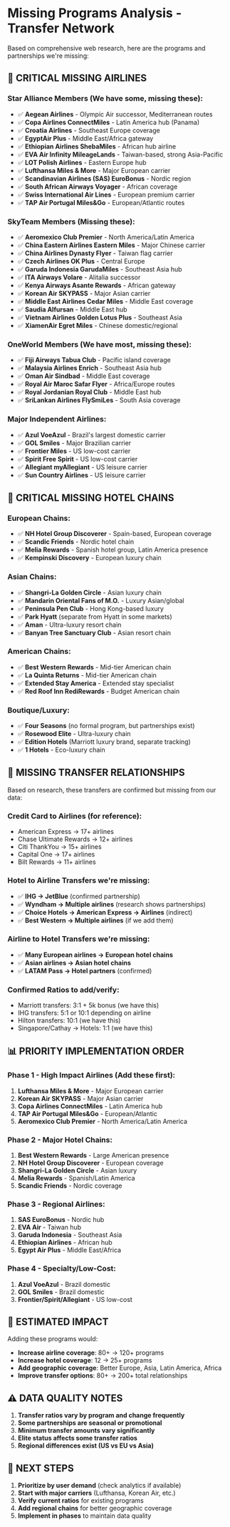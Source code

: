 # Missing Programs Analysis - Transfer Network

Based on comprehensive web research, here are the programs and partnerships we're missing:

## 🚨 **CRITICAL MISSING AIRLINES**

### **Star Alliance Members** (We have some, missing these):
- ✅ **Aegean Airlines** - Olympic Air successor, Mediterranean routes
- ✅ **Copa Airlines ConnectMiles** - Latin America hub (Panama)
- ✅ **Croatia Airlines** - Southeast Europe coverage
- ✅ **EgyptAir Plus** - Middle East/Africa gateway
- ✅ **Ethiopian Airlines ShebaMiles** - African hub airline
- ✅ **EVA Air Infinity MileageLands** - Taiwan-based, strong Asia-Pacific
- ✅ **LOT Polish Airlines** - Eastern Europe hub
- ✅ **Lufthansa Miles & More** - Major European carrier
- ✅ **Scandinavian Airlines (SAS) EuroBonus** - Nordic region
- ✅ **South African Airways Voyager** - African coverage
- ✅ **Swiss International Air Lines** - European premium carrier
- ✅ **TAP Air Portugal Miles&Go** - European/Atlantic routes

### **SkyTeam Members** (Missing these):
- ✅ **Aeromexico Club Premier** - North America/Latin America
- ✅ **China Eastern Airlines Eastern Miles** - Major Chinese carrier
- ✅ **China Airlines Dynasty Flyer** - Taiwan flag carrier
- ✅ **Czech Airlines OK Plus** - Central Europe
- ✅ **Garuda Indonesia GarudaMiles** - Southeast Asia hub
- ✅ **ITA Airways Volare** - Alitalia successor
- ✅ **Kenya Airways Asante Rewards** - African gateway
- ✅ **Korean Air SKYPASS** - Major Asian carrier
- ✅ **Middle East Airlines Cedar Miles** - Middle East coverage
- ✅ **Saudia Alfursan** - Middle East hub
- ✅ **Vietnam Airlines Golden Lotus Plus** - Southeast Asia
- ✅ **XiamenAir Egret Miles** - Chinese domestic/regional

### **OneWorld Members** (We have most, missing these):
- ✅ **Fiji Airways Tabua Club** - Pacific island coverage
- ✅ **Malaysia Airlines Enrich** - Southeast Asia hub
- ✅ **Oman Air Sindbad** - Middle East coverage
- ✅ **Royal Air Maroc Safar Flyer** - Africa/Europe routes
- ✅ **Royal Jordanian Royal Club** - Middle East hub
- ✅ **SriLankan Airlines FlySmiLes** - South Asia coverage

### **Major Independent Airlines**:
- ✅ **Azul VoeAzul** - Brazil's largest domestic carrier
- ✅ **GOL Smiles** - Major Brazilian carrier
- ✅ **Frontier Miles** - US low-cost carrier
- ✅ **Spirit Free Spirit** - US low-cost carrier
- ✅ **Allegiant myAllegiant** - US leisure carrier
- ✅ **Sun Country Airlines** - US leisure carrier

## 🏨 **CRITICAL MISSING HOTEL CHAINS**

### **European Chains**:
- ✅ **NH Hotel Group Discoverer** - Spain-based, European coverage
- ✅ **Scandic Friends** - Nordic hotel chain
- ✅ **Melia Rewards** - Spanish hotel group, Latin America presence
- ✅ **Kempinski Discovery** - European luxury chain

### **Asian Chains**:
- ✅ **Shangri-La Golden Circle** - Asian luxury chain
- ✅ **Mandarin Oriental Fans of M.O.** - Luxury Asian/global
- ✅ **Peninsula Pen Club** - Hong Kong-based luxury
- ✅ **Park Hyatt** (separate from Hyatt in some markets)
- ✅ **Aman** - Ultra-luxury resort chain
- ✅ **Banyan Tree Sanctuary Club** - Asian resort chain

### **American Chains**:
- ✅ **Best Western Rewards** - Mid-tier American chain
- ✅ **La Quinta Returns** - Mid-tier American chain
- ✅ **Extended Stay America** - Extended stay specialist
- ✅ **Red Roof Inn RediRewards** - Budget American chain

### **Boutique/Luxury**:
- ✅ **Four Seasons** (no formal program, but partnerships exist)
- ✅ **Rosewood Elite** - Ultra-luxury chain
- ✅ **Edition Hotels** (Marriott luxury brand, separate tracking)
- ✅ **1 Hotels** - Eco-luxury chain

## 🔗 **MISSING TRANSFER RELATIONSHIPS**

Based on research, these transfers are confirmed but missing from our data:

### **Credit Card to Airlines** (for reference):
- American Express → 17+ airlines
- Chase Ultimate Rewards → 12+ airlines  
- Citi ThankYou → 15+ airlines
- Capital One → 17+ airlines
- Bilt Rewards → 11+ airlines

### **Hotel to Airline Transfers** we're missing:
- ✅ **IHG → JetBlue** (confirmed partnership)
- ✅ **Wyndham → Multiple airlines** (research shows partnerships)
- ✅ **Choice Hotels → American Express → Airlines** (indirect)
- ✅ **Best Western → Multiple airlines** (if we add them)

### **Airline to Hotel Transfers** we're missing:
- ✅ **Many European airlines → European hotel chains**
- ✅ **Asian airlines → Asian hotel chains**
- ✅ **LATAM Pass → Hotel partners** (confirmed)

### **Confirmed Ratios** to add/verify:
- Marriott transfers: 3:1 + 5k bonus (we have this)
- IHG transfers: 5:1 or 10:1 depending on airline
- Hilton transfers: 10:1 (we have this)
- Singapore/Cathay → Hotels: 1:1 (we have this)

## 📊 **PRIORITY IMPLEMENTATION ORDER**

### **Phase 1 - High Impact Airlines** (Add these first):
1. **Lufthansa Miles & More** - Major European carrier
2. **Korean Air SKYPASS** - Major Asian carrier
3. **Copa Airlines ConnectMiles** - Latin America hub
4. **TAP Air Portugal Miles&Go** - European/Atlantic
5. **Aeromexico Club Premier** - North America/Latin America

### **Phase 2 - Major Hotel Chains**:
1. **Best Western Rewards** - Large American presence
2. **NH Hotel Group Discoverer** - European coverage
3. **Shangri-La Golden Circle** - Asian luxury
4. **Melia Rewards** - Spanish/Latin America
5. **Scandic Friends** - Nordic coverage

### **Phase 3 - Regional Airlines**:
1. **SAS EuroBonus** - Nordic hub
2. **EVA Air** - Taiwan hub
3. **Garuda Indonesia** - Southeast Asia
4. **Ethiopian Airlines** - African hub
5. **Egypt Air Plus** - Middle East/Africa

### **Phase 4 - Specialty/Low-Cost**:
1. **Azul VoeAzul** - Brazil domestic
2. **GOL Smiles** - Brazil domestic
3. **Frontier/Spirit/Allegiant** - US low-cost

## 🎯 **ESTIMATED IMPACT**

Adding these programs would:
- **Increase airline coverage**: 80+ → 120+ programs
- **Increase hotel coverage**: 12 → 25+ programs  
- **Add geographic coverage**: Better Europe, Asia, Latin America, Africa
- **Improve transfer options**: 80+ → 200+ total relationships

## ⚠️ **DATA QUALITY NOTES**

1. **Transfer ratios vary by program and change frequently**
2. **Some partnerships are seasonal or promotional**
3. **Minimum transfer amounts vary significantly**
4. **Elite status affects some transfer ratios**
5. **Regional differences exist (US vs EU vs Asia)**

## 🔄 **NEXT STEPS**

1. **Prioritize by user demand** (check analytics if available)
2. **Start with major carriers** (Lufthansa, Korean Air, etc.)
3. **Verify current ratios** for existing programs
4. **Add regional chains** for better geographic coverage
5. **Implement in phases** to maintain data quality

